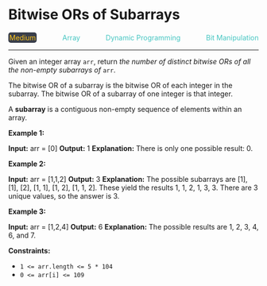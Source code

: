 # Bitwise ORs of Subarrays

<div style="display: flex; justify-content: space-between; align-items: center">
<div style="color: #fac31d;
padding: 2px; background-color: #3a3f4b; border-radius: 5px;">Medium</div>
<div style="color: #46c6c2">Array</div>
<div style="color: #46c6c2">Dynamic Programming</div>
<div style="color: #46c6c2">Bit Manipulation</div>
</div>

---

Given an integer array `arr`, return _the number of distinct bitwise ORs of all the non-empty subarrays of_ `arr`.

The bitwise OR of a subarray is the bitwise OR of each integer in the subarray. The bitwise OR of a subarray of one integer is that integer.

A **subarray** is a contiguous non-empty sequence of elements within an array.

**Example 1:**

**Input:** arr = \[0\]
**Output:** 1
**Explanation:** There is only one possible result: 0.

**Example 2:**

**Input:** arr = \[1,1,2\]
**Output:** 3
**Explanation:** The possible subarrays are \[1\], \[1\], \[2\], \[1, 1\], \[1, 2\], \[1, 1, 2\].
These yield the results 1, 1, 2, 1, 3, 3.
There are 3 unique values, so the answer is 3.

**Example 3:**

**Input:** arr = \[1,2,4\]
**Output:** 6
**Explanation:** The possible results are 1, 2, 3, 4, 6, and 7.

**Constraints:**

*   `1 <= arr.length <= 5 * 104`
*   `0 <= arr[i] <= 109`